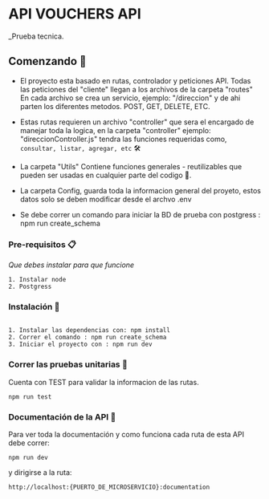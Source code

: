 # API VOUCHERS API

\_Prueba tecnica.

## Comenzando 🚀

- El proyecto esta basado en rutas, controlador y peticiones API.
  Todas las peticiones del "cliente" llegan a los archivos de la carpeta "routes"
  En cada archivo se crea un servicio, ejemplo: "/direccion" y de ahi parten los diferentes metodos. POST, GET, DELETE, ETC.

- Estas rutas requieren un archivo "controller" que sera el encargado de manejar toda la logica, en la carpeta "controller" ejemplo: "direccionController.js" tendra las funciones requeridas como, `consultar, listar, agregar, etc` 🛠️

- La carpeta "Utils" Contiene funciones generales - reutilizables que pueden ser usadas en cualquier parte del codigo 🏹.

- La carpeta Config, guarda toda la informacion general del proyeto, estos datos solo se deben modificar desde el archvo .env

- Se debe correr un comando para iniciar la BD de prueba con postgress :  npm run create_schema

### Pre-requisitos 📋

_Que debes instalar para que funcione_

```
1. Instalar node
2. Postgress 
```

### Instalación 🔧

```

1. Instalar las dependencias con: npm install
2. Correr el comando : npm run create_schema
3. Iniciar el proyecto con : npm run dev

```

### Correr las pruebas unitarias 🔧

Cuenta con TEST para validar la informacion de las rutas.

```
npm run test
```

### Documentación de la API 🔧

Para ver toda la documentación y como funciona cada ruta de esta API debe correr:

```
npm run dev
```

y dirigirse a la ruta:

```
http://localhost:{PUERTO_DE_MICROSERVICIO}:documentation
```

